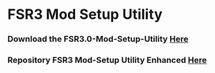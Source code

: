 # FSR3 Mod Setup Utility
### Download the FSR3.0-Mod-Setup-Utility [Here](https://sharemods.com/41s8rf544hsp/FSR3_v3.1.0.rar.html)<br/>

### Repository FSR3 Mod-Setup Utility Enhanced [Here](https://github.com/P4TOLINO06/FSR3-Mod-Setup-Utility-Enhanced)